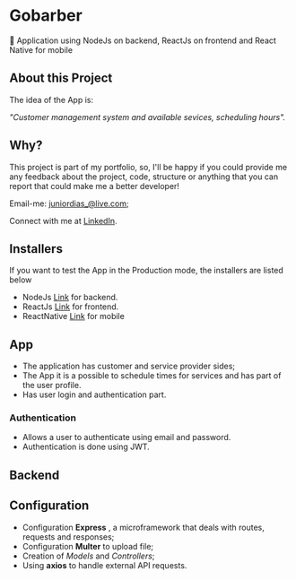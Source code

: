# Gobarber
:barber:  Application using NodeJs on backend, ReactJs on frontend and React Native for mobile

## About this Project

The idea of the App is:

_"Customer management system and available sevices, scheduling hours"._
 
## Why?
This project is part of my portfolio, so, I'll be happy if you could provide me any feedback about the project, code, structure or anything that you can report that could make me a better developer!

Email-me: juniordias_@live.com;

Connect with me at [LinkedIn](https://www.linkedin.com/in/alexandre-junior-236894190/).

## Installers
If you want to test the App in the Production mode, the installers are listed below
- NodeJs [Link](https://nodejs.org/en/download/) for backend.
- ReactJs [Link](https://reactjs.org/docs/getting-started.html) for frontend.
- ReactNative [Link](https://facebook.github.io/react-native/docs/getting-started) for mobile


## App
 - The application has customer and service provider sides;
 - The App it is a possible to schedule times for services and has part of the user profile. 
 - Has user login and authentication part.
 
 ### Authentication 
 - Allows a user to authenticate using email and password.
 - Authentication is done using JWT.
 
 ## Backend

## Configuration

 - Configuration **Express** , a microframework that deals with routes, requests and responses;
- Configuration **Multer** to upload file;
- Creation of *Models* and *Controllers*;
- Using **axios** to handle external API requests.
 
